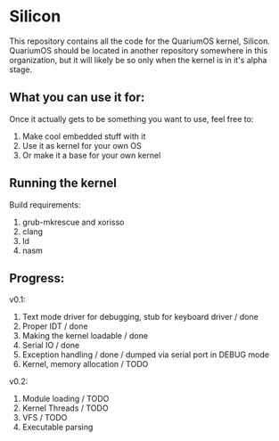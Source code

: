 # Silicon
This repository contains all the code for the QuariumOS kernel, Silicon.
QuariumOS should be located in another repository somewhere in this organization, but it will likely be so only when the kernel is in it's alpha stage.
## What you can use it for:
Once it actually gets to be something you want to use, feel free to:
1. Make cool embedded stuff with it
2. Use it as kernel for your own OS
3. Or make it a base for your own kernel

## Running the kernel
Build requirements:
1. grub-mkrescue and xorisso
2. clang
3. ld
4. nasm

## Progress:
v0.1:
1. Text mode driver for debugging, stub for keyboard driver / done
2. Proper IDT / done
3. Making the kernel loadable / done
4. Serial IO / done
5. Exception handling / done / dumped via serial port in DEBUG mode
6. Kernel, memory allocation / TODO

v0.2:
1. Module loading / TODO
2. Kernel Threads / TODO
3. VFS / TODO
4. Executable parsing